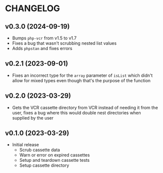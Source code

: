 # CHANGELOG

## v0.3.0 (2024-09-19)

- Bumps `php-vcr` from v1.5 to v1.7
- Fixes a bug that wasn't scrubbing nested list values
- Adds `phpstan` and fixes errors

## v0.2.1 (2023-09-01)

- Fixes an incorrect type for the `array` parameter of `isList` which didn't allow for mixed types even though that's the purpose of the function

## v0.2.0 (2023-03-29)

- Gets the VCR cassette directory from VCR instead of needing it from the user, fixes a bug where this would double nest directories when supplied by the user

## v0.1.0 (2023-03-29)

- Initial release
  - Scrub cassette data
  - Warn or error on expired cassettes
  - Setup and teardown cassette tests
  - Setup cassette directory
